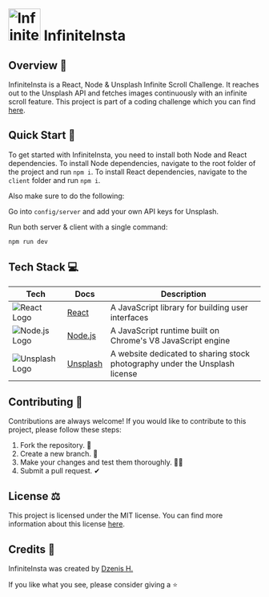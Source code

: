 ##

# <img src="https://raw.githubusercontent.com/dzenis-h/InfiniteInsta/master/client/public/favicon.ico" alt="InfiniteInsta Logo" width="64" height="64"> InfiniteInsta

## Overview 📖
InfiniteInsta is a React, Node & Unsplash Infinite Scroll Challenge. It reaches out to the Unsplash API and fetches images continuously with an infinite scroll feature. This project is part of a coding challenge which you can find [here](https://scotch.io/bar-talk/code-challenge-16-infinite-scroll-unsplash-gallery).

## Quick Start 🚀
To get started with InfiniteInsta, you need to install both Node and React dependencies. To install Node dependencies, navigate to the root folder of the project and run `npm i`. To install React dependencies, navigate to the `client` folder and run `npm i`.

Also make sure to do the following:

Go into `config/server` and add your own API keys for Unsplash.

Run both server & client with a single command:
```
npm run dev
```

## Tech Stack 💻

| Tech | Docs | Description |
| --- | --- | --- |
| ![React Logo](https://img.shields.io/badge/-React-61DAFB?logo=react&logoColor=white&style=for-the-badge) | [React](https://reactjs.org/docs/getting-started.html) | A JavaScript library for building user interfaces |
| ![Node.js Logo](https://img.shields.io/badge/-Node.js-339933?logo=node.js&logoColor=white&style=for-the-badge) | [Node.js](https://nodejs.org/en/docs/) | A JavaScript runtime built on Chrome's V8 JavaScript engine |
| ![Unsplash Logo](https://img.shields.io/badge/-Unsplash-000000?logo=unsplash&logoColor=white&style=for-the-badge) | [Unsplash](https://unsplash.com/documentation) | A website dedicated to sharing stock photography under the Unsplash license |

## Contributing 🤝
Contributions are always welcome! If you would like to contribute to this project, please follow these steps:
1. Fork the repository. 🍴
2. Create a new branch. 🌵
3. Make your changes and test them thoroughly. 👨‍💻
4. Submit a pull request. ✔

## License ⚖️
This project is licensed under the MIT license. You can find more information about this license [here](https://docs.google.com/document/d/11WK7tVoTFRMcWCuGZQCRWxEsDUEJ_6ArtfV-NjWcBCU/edit?usp=sharing).

## Credits 🙏
InfiniteInsta was created by [Dzenis H.](https://www.dzenis.tech)

If you like what you see, please consider giving a ⭐️
